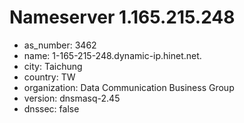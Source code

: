 # Nameserver 1.165.215.248

* as_number: 3462
* name: 1-165-215-248.dynamic-ip.hinet.net.
* city: Taichung
* country: TW
* organization: Data Communication Business Group
* version: dnsmasq-2.45
* dnssec: false
